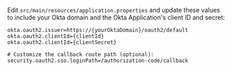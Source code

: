Edit `src/main/resources/application.properties` and update these values to include your Okta domain and the Okta Application's client ID and secret:

```properties
okta.oauth2.issuer=https://{yourOktaDomain}/oauth2/default
okta.oauth2.clientId={clientId}
okta.oauth2.clientId={clientSecret}

# Customize the callback route path (optional):
security.oauth2.sso.loginPath=/authorization-code/callback
```
